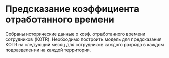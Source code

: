 # Предсказание коэффициента отработанного времени
Собраны исторические данные о коэф. отработанного времени сотрудников (KOTR). Необходимо построить модель для предсказания KOTR на следующий месяц для сотрудников каждого разряда в каждом подразделении на каждой территории.
